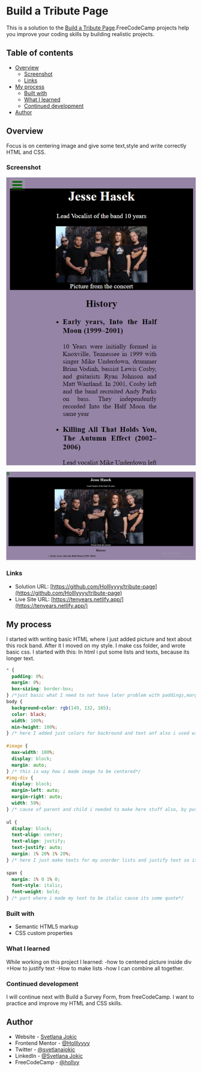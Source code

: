 # Build a Tribute Page

This is a solution to the [Build a Tribute Page](https://tenyears.netlify.app/).FreeCodeCamp projects help you improve your coding skills by building realistic projects.

## Table of contents

- [Overview](#overview)
  - [Screenshot](#screenshot)
  - [Links](#links)
- [My process](#my-process)
  - [Built with](#built-with)
  - [What I learned](#what-i-learned)
  - [Continued development](#continued-development)
- [Author](#author)

## Overview

Focus is on centering image and give some text,style and write correctly HTML and CSS.

### Screenshot

![mobile](design/ss-mobile.png)

![site](design/ss-desktop.png)

### Links

- Solution URL: [https://github.com/Holllyyyy/tribute-page](https://github.com/Holllyyyy/tribute-page)
- Live Site URL: [https://tenyears.netlify.app/](https://tenyears.netlify.app/)

## My process

I started with writing basic HTML where I just added picture and text about this rock band. After it I moved on my style. I make css folder, and wrote basic css.
I started with this:
In html i put some lists and texts, because its longer text.

```css
* {
  padding: 0%;
  margin: 0%;
  box-sizing: border-box;
} /*just basic what I need to not have later problem with paddings,margins,heights to go out of box thats why i always put border box*/
body {
  background-color: rgb(149, 132, 165);
  color: black;
  width: 100%;
  min-height: 100%;
} /* here I added just colors for backround and text anf also i used width of 100 n height min.*/

#image {
  max-width: 100%;
  display: block;
  margin: auto;
} /* this is way how i made image to be centered*/
#img-div {
  display: block;
  margin-left: auto;
  margin-right: auto;
  width: 50%;
} /* cause of parent and child i needed to make here stuff also, by putting it to be centered and width of 50%, at the first moment when I wrote this code, I didnt centered pic inside div so that was my problem , but while I was writing I corrected it*/

ul {
  display: block;
  text-align: center;
  text-align: justify;
  text-justify: auto;
  margin: 1% 20% 1% 20%;
} /* here I just make texts for my unorder lists and justify text so it will look better*/

span {
  margin: 1% 0 1% 0;
  font-style: italic;
  font-weight: bold;
} /* part where i made my text to be italic cause its some quote*/
```

### Built with

- Semantic HTML5 markup
- CSS custom properties

### What I learned

While working on this project I learned:
-how to centered picture inside div
=How to justify text
-How to make lists
-how I can combine all together.

### Continued development

I will continue next with Build a Survey Form, from freeCodeCamp. I want to practice and improve my HTML and CSS skills.

## Author

- Website - [Svetlana Jokic](https://my-portfolio-hollyy.netlify.app/)
- Frontend Mentor - [@Holllyyyy](https://www.frontendmentor.io/profile/Holllyyyy)
- Twitter - [@svetlanajokic](https://twitter.com/svetlanajokic)
- LinkedIn - [@Svetlana Jokic](https://www.linkedin.com/in/svetlana-jokic-787432100/)
- FreeCodeCamp - [@hollyy](https://www.freecodecamp.org/hollyy)
